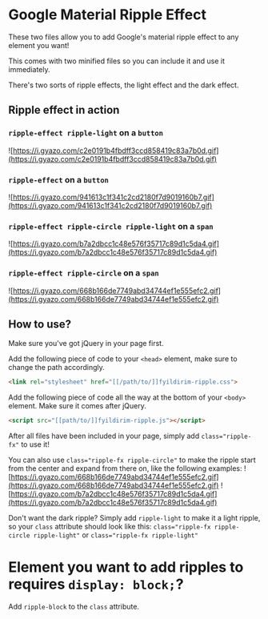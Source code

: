 # Google Material Ripple Effect

These two files allow you to add Google's material ripple effect to any element you want!

This comes with two minified files so you can include it and use it immediately.

There's two sorts of ripple effects, the light effect and the dark effect.

## Ripple effect in action

### `ripple-effect ripple-light` on a `button`
![https://i.gyazo.com/c2e0191b4fbdff3ccd858419c83a7b0d.gif](https://i.gyazo.com/c2e0191b4fbdff3ccd858419c83a7b0d.gif)

### `ripple-effect` on a `button`
![https://i.gyazo.com/941613c1f341c2cd2180f7d9019160b7.gif](https://i.gyazo.com/941613c1f341c2cd2180f7d9019160b7.gif)

### `ripple-effect ripple-circle ripple-light` on a `span`
![https://i.gyazo.com/b7a2dbcc1c48e576f35717c89d1c5da4.gif](https://i.gyazo.com/b7a2dbcc1c48e576f35717c89d1c5da4.gif)

### `ripple-effect ripple-circle` on a `span`
![https://i.gyazo.com/668b166de7749abd34744ef1e555efc2.gif](https://i.gyazo.com/668b166de7749abd34744ef1e555efc2.gif)


## How to use?

Make sure you've got jQuery in your page first.

Add the following piece of code to your `<head>` element, make sure to change the path accordingly.
```html
<link rel="stylesheet" href="[[/path/to/]]fyildirim-ripple.css">
```

Add the following piece of code all the way at the bottom of your `<body>` element. Make sure it comes after jQuery.
```html
<script src="[[path/to/]]fyildirim-ripple.js"></script>
```

After all files have been included in your page, simply add `class="ripple-fx"` to use it!

You can also use `class="ripple-fx ripple-circle"` to make the ripple start from the center and expand from there on, like the following examples:
![https://i.gyazo.com/668b166de7749abd34744ef1e555efc2.gif](https://i.gyazo.com/668b166de7749abd34744ef1e555efc2.gif)
![https://i.gyazo.com/b7a2dbcc1c48e576f35717c89d1c5da4.gif](https://i.gyazo.com/b7a2dbcc1c48e576f35717c89d1c5da4.gif)

Don't want the dark ripple? Simply add `ripple-light` to make it a light ripple, so your `class` attribute should look like this: `class="ripple-fx ripple-circle ripple-light"` or `class="ripple-fx ripple-light"`

# Element you want to add ripples to requires `display: block;`?
Add `ripple-block` to the `class` attribute.